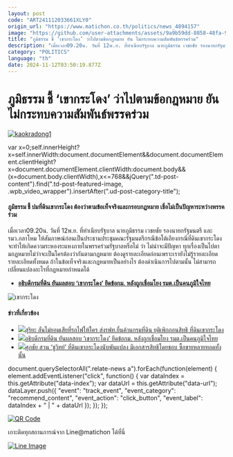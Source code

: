 ```yaml
---
layout: post
code: "ART241112033661XLY0"
origin_url: "https://www.matichon.co.th/politics/news_4894157"
image: "https://github.com/user-attachments/assets/9a9b59dd-8858-48fa-9bfb-5877d603da28"
title: "ภูมิธรรม ชี้ ‘เขากระโดง’ ว่าไปตามข้อกฎหมาย ยัน ไม่กระทบความสัมพันธ์พรรคร่วม"
description: "เมื่อเวลา09.20น. วันที่ 12พ.ย. ที่ทำเนียบรัฐบาล นายภูมิธรรม เวชยชัย รองนายกรัฐมนตรี และรมว.กลาโหม"
category: "POLITICS"
language: "th"
date: 2024-11-12T03:50:19.877Z
---
```


# ภูมิธรรม ชี้ ‘เขากระโดง’ ว่าไปตามข้อกฎหมาย ยัน ไม่กระทบความสัมพันธ์พรรคร่วม

[![](https://www.matichon.co.th/wp-content/uploads/2024/11/kaokradong1.jpg "kaokradong1")](https://www.matichon.co.th/wp-content/uploads/2024/11/kaokradong1.jpg)

var x=0;self.innerHeight?x=self.innerWidth:document.documentElement&&document.documentElement.clientHeight?x=document.documentElement.clientWidth:document.body&&(x=document.body.clientWidth),x<=768&&jQuery(".td-post-content").find(".td-post-featured-image, .wpb\_video\_wrapper").insertAfter(".ud-post-category-title");

#### **ภูมิธรรม ชี้ ปมที่ดินเขากระโดง ต้องว่าตามข้อเท็จจริงและกรอบกฏหมาย เชื่อไม่เป็นปัญหาระหว่างพรรคร่วม**

เมื่อเวลา09.20น. วันที่ 12พ.ย. ที่ทำเนียบรัฐบาล นายภูมิธรรม เวชยชัย รองนายกรัฐมนตรี และรมว.กลาโหม ให้สัมภาษณ์ก่อนเป็นประธานประชุมคณะรัฐมนตรีกรณีข้อโต้เถียงกรณีที่ดินเขากระโดง จะทำให้เกิดความระหองระแหงภายในพรรคร่วมรัฐบาลหรือไม่ ว่า ไม่น่าจะมีปัญหา ทุกเรื่องเป็นไปตามกฏหมายไม่ว่าจะเป็นใครต้องว่ากันตามกฎหมาย ต้องดูรายละเอียดก่อนเพราะเรายังไม่รู้รายละเอียดรายละเอียดทั้งหมด ถ้าในข้อเท็จจริงและกฎหมายเป็นอย่างไร ต้องดำเนินการไปตามนั้น ไม่สามารถเปลี่ยนแปลงอะไรที่กฎหมายกำหนดได้

*   **[อธิบดีกรมที่ดิน ยันผลสอบ ‘เขากระโดง’ ยึดข้อกม. หลังถูกเชื่อมโยง รมต.เป็นคนภูมิใจไทย](https://www.matichon.co.th/politics/news_4892836)**

![เขากระโดง](https://www.matichon.co.th/wp-content/uploads/2024/11/S__4268050_0-scaled.jpg)

#### ข่าวที่เกี่ยวข้อง

*   [![](https://www.matichon.co.th/wp-content/uploads/2024/11/4625555.jpg)สุริยะ ลั่นไม่ยอมเสียที่รถไฟให้ใคร ส่งรฟท.ยื่นค้านกรมที่ดิน ยุติเพิกถอนสิทธิ ที่ดินเขากระโดง](https://www.matichon.co.th/politics/news_4893298)
*   [![](https://www.matichon.co.th/wp-content/uploads/2024/11/728-134.jpg)อธิบดีกรมที่ดิน ยันผลสอบ ‘เขากระโดง’ ยึดข้อกม. หลังถูกเชื่อมโยง รมต.เป็นคนภูมิใจไทย](https://www.matichon.co.th/politics/news_4892836)
*   [![](https://www.matichon.co.th/wp-content/uploads/2023/03/ศุภชัย-เขากระโดง-มีเอกสารสิทธิ.jpg)ศุภชัย สวน ‘ชูวิทย์’ ที่ดินเขากระโดงนับพันแปลง มีเอกสารสิทธิโดยชอบ ซื้อขายหลายทอดทั้งนั้น](https://www.matichon.co.th/politics/news_3870385)

document.querySelectorAll(".relate-news a").forEach(function(element) { element.addEventListener("click", function() { var dataIndex = this.getAttribute("data-index"); var dataUrl = this.getAttribute("data-url"); dataLayer.push({ "event": "track\_event", "event\_category": "recommend\_content", "event\_action": "click\_button", "event\_label": dataIndex + " | " + dataUrl }); }); });

[![QR Code](https://www.matichon.co.th/wp-content/uploads/2023/07/wob1371z.jpg)](https://lin.ee/ht0nDxX)

เกาะติดทุกสถานการณ์จาก Line@matichon ได้ที่นี่

[![Line Image](https://www.matichon.co.th/wp-content/uploads/2023/07/th.png)](https://lin.ee/ht0nDxX)